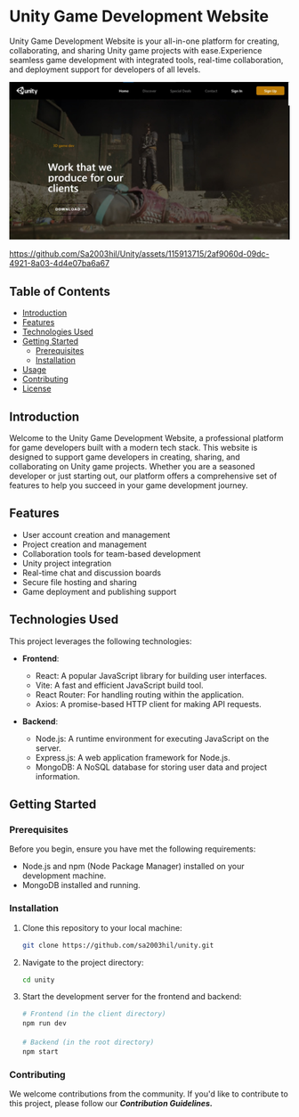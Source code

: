 ﻿# Unity Game Development Website
 Unity Game Development Website is your all-in-one platform for creating, collaborating, and sharing Unity game projects with ease.Experience seamless game development with integrated tools, real-time collaboration, and deployment support for developers of all levels.
 
![Streamix IMDb Screenshot](./website//src/assets/reamdeimg.jpg)


https://github.com/Sa2003hil/Unity/assets/115913715/2af9060d-09dc-4921-8a03-4d4e07ba6a67


## Table of Contents
- [Introduction](#introduction)
- [Features](#features)
- [Technologies Used](#technologies-used)
- [Getting Started](#getting-started)
  - [Prerequisites](#prerequisites)
  - [Installation](#installation)
- [Usage](#usage)
- [Contributing](#contributing)
- [License](#license)

## Introduction
Welcome to the Unity Game Development Website, a professional platform for game developers built with a modern tech stack. This website is designed to support game developers in creating, sharing, and collaborating on Unity game projects. Whether you are a seasoned developer or just starting out, our platform offers a comprehensive set of features to help you succeed in your game development journey.

## Features
- User account creation and management
- Project creation and management
- Collaboration tools for team-based development
- Unity project integration
- Real-time chat and discussion boards
- Secure file hosting and sharing
- Game deployment and publishing support

## Technologies Used
This project leverages the following technologies:
- **Frontend**:
  - React: A popular JavaScript library for building user interfaces.
  - Vite: A fast and efficient JavaScript build tool.
  - React Router: For handling routing within the application.
  - Axios: A promise-based HTTP client for making API requests.

- **Backend**:
  - Node.js: A runtime environment for executing JavaScript on the server.
  - Express.js: A web application framework for Node.js.
  - MongoDB: A NoSQL database for storing user data and project information.

## Getting Started

### Prerequisites
Before you begin, ensure you have met the following requirements:
- Node.js and npm (Node Package Manager) installed on your development machine.
- MongoDB installed and running.

### Installation
1. Clone this repository to your local machine:
   ```sh
   git clone https://github.com/sa2003hil/unity.git
   
2. Navigate to the project directory:
     ```sh
   cd unity

3. Start the development server for the frontend and backend:
     ```sh
   # Frontend (in the client directory)
    npm run dev

    # Backend (in the root directory)
    npm start

### Contributing
We welcome contributions from the community. If you'd like to contribute to this project, please follow our _**Contribution Guidelines.**_
